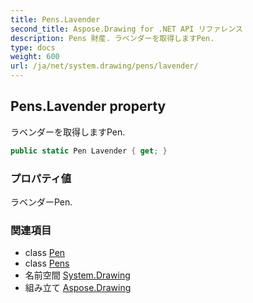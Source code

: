 ```yaml
---
title: Pens.Lavender
second_title: Aspose.Drawing for .NET API リファレンス
description: Pens 財産. ラベンダーを取得しますPen.
type: docs
weight: 600
url: /ja/net/system.drawing/pens/lavender/
---
```

## Pens.Lavender property

ラベンダーを取得しますPen.

```csharp
public static Pen Lavender { get; }
```

### プロパティ値

ラベンダーPen.

### 関連項目

* class [Pen](../../pen/)
* class [Pens](../)
* 名前空間 [System.Drawing](../../pens/)
* 組み立て [Aspose.Drawing](../../../)



